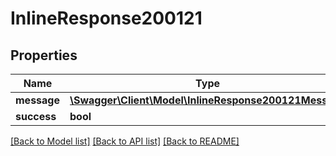 # InlineResponse200121

## Properties
Name | Type | Description | Notes
------------ | ------------- | ------------- | -------------
**message** | [**\Swagger\Client\Model\InlineResponse200121Message**](InlineResponse200121Message.md) |  | [optional] 
**success** | **bool** |  | [optional] 

[[Back to Model list]](../../README.md#documentation-for-models) [[Back to API list]](../../README.md#documentation-for-api-endpoints) [[Back to README]](../../README.md)

